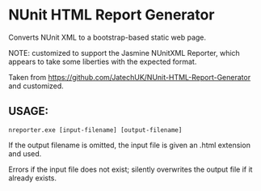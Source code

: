# NUnit HTML Report Generator

Converts NUnit XML to a bootstrap-based static web page.

NOTE: customized to support the Jasmine NUnitXML Reporter, which appears to take some liberties with the expected format.

Taken from https://github.com/JatechUK/NUnit-HTML-Report-Generator and customized.

## USAGE:

    nreporter.exe [input-filename] [output-filename]

   If the output filename is omitted, the input file is given an .html extension and used.

   Errors if the input file does not exist; silently overwrites the output file if it already exists.

